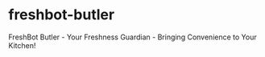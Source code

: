 # freshbot-butler
FreshBot Butler - Your Freshness Guardian - Bringing Convenience to Your Kitchen!
